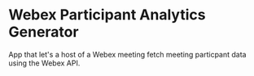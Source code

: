 # Webex Participant Analytics Generator
 App that let's a host of a Webex meeting fetch meeting particpant data using the Webex API.
